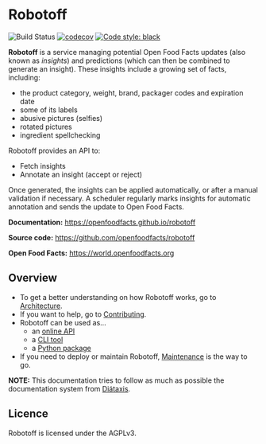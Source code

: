 # Robotoff

![Build Status](https://github.com/openfoodfacts/robotoff/workflows/Robotoff%20unit%20tests%20and%20deployments/badge.svg)
[![codecov](https://codecov.io/gh/openfoodfacts/robotoff/branch/master/graph/badge.svg?token=BY2T0KXNO1)](https://codecov.io/gh/openfoodfacts/robotoff)
[![Code style: black](https://img.shields.io/badge/code%20style-black-000000.svg)](https://github.com/psf/black)


**Robotoff** is a service managing potential Open Food Facts updates (also known as _insights_) and predictions (which can then be combined to generate an insight).
These insights include a growing set of facts, including:

- the product category, weight, brand, packager codes and expiration date
- some of its labels
- abusive pictures (selfies)
- rotated pictures
- ingredient spellchecking

Robotoff provides an API to:

- Fetch insights
- Annotate an insight (accept or reject)

Once generated, the insights can be applied automatically, or after a manual validation if necessary.
A scheduler regularly marks insights for automatic annotation and sends the update to Open Food Facts.

**Documentation:** <https://openfoodfacts.github.io/robotoff>

**Source code:** <https://github.com/openfoodfacts/robotoff>

**Open Food Facts:** <https://world.openfoodfacts.org>

## Overview

- To get a better understanding on how Robotoff works, go to [Architecture](https://openfoodfacts.github.io/robotoff/introduction/architecture/).
- If you want to help, go to [Contributing](https://openfoodfacts.github.io/robotoff/introduction/contributing/).
- Robotoff can be used as...
  - an [online API](https://openfoodfacts.github.io/robotoff/references/api/)
  - a [CLI tool](https://openfoodfacts.github.io/robotoff/references/cli)
  - a [Python package](https://openfoodfacts.github.io/robotoff/references/package/)
- If you need to deploy or maintain Robotoff, [Maintenance](https://openfoodfacts.github.io/robotoff/how-to-guides/deployment/maintenance) is the way to go.

**NOTE:** This documentation tries to follow as much as possible the documentation system from [Diátaxis](https://diataxis.fr/).

## Licence

Robotoff is licensed under the AGPLv3.
